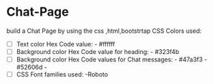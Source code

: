 # Chat-Page
build a Chat Page by using the css ,html,bootstrtap
CSS Colors used:
 - [ ] Text color Hex Code value:
         - #ffffff
 - [ ] Background color Hex Code value for heading:
        - #323f4b
 - [ ] Background color Hex Code values for Chat messages:
       - #47a3f3
       - #52606d
       - 
 - [ ] CSS Font families used:
       -Roboto
